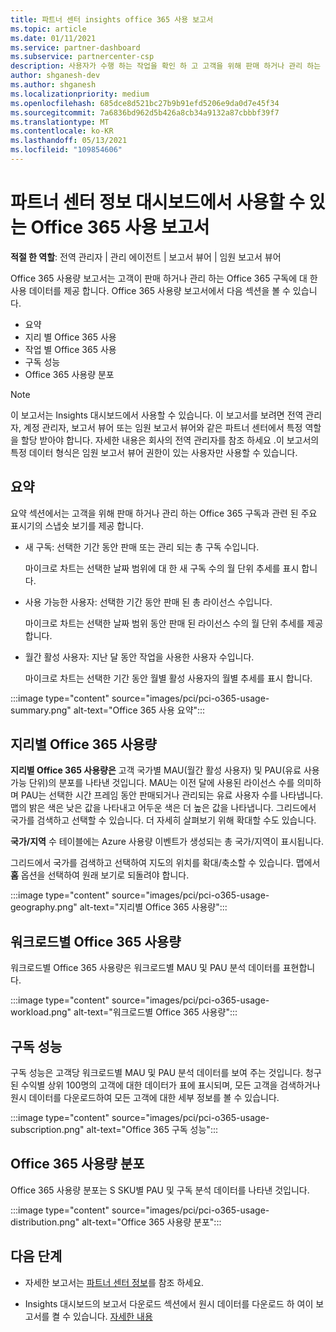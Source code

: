 ```yaml
---
title: 파트너 센터 insights office 365 사용 보고서
ms.topic: article
ms.date: 01/11/2021
ms.service: partner-dashboard
ms.subservice: partnercenter-csp
description: 사용자가 수행 하는 작업을 확인 하 고 고객을 위해 판매 하거나 관리 하는 Office 365 구독의 사용과 관련 하 여 개선할 수 있는 위치를 확인 합니다.
author: shganesh-dev
ms.author: shganesh
ms.localizationpriority: medium
ms.openlocfilehash: 685dce8d521bc27b9b91efd5206e9da0d7e45f34
ms.sourcegitcommit: 7a6836bd962d5b426a8cb34a9132a87cbbbf39f7
ms.translationtype: MT
ms.contentlocale: ko-KR
ms.lasthandoff: 05/13/2021
ms.locfileid: "109854606"
---
```

# <a name="office-365-usage-report-available-from-the-partner-center-insights-dashboard"></a>파트너 센터 정보 대시보드에서 사용할 수 있는 Office 365 사용 보고서

**적절 한 역할**: 전역 관리자 | 관리 에이전트 | 보고서 뷰어 | 임원 보고서 뷰어

Office 365 사용량 보고서는 고객이 판매 하거나 관리 하는 Office 365 구독에 대 한 사용 데이터를 제공 합니다. Office 365 사용량 보고서에서 다음 섹션을 볼 수 있습니다.

- 요약
- 지리 별 Office 365 사용
- 작업 별 Office 365 사용
- 구독 성능
- Office 365 사용량 분포

 > [!NOTE]
 > 이 보고서는 Insights 대시보드에서 사용할 수 있습니다. 이 보고서를 보려면 전역 관리자, 계정 관리자, 보고서 뷰어 또는 임원 보고서 뷰어와 같은 파트너 센터에서 특정 역할을 할당 받아야 합니다. 자세한 내용은 회사의 전역 관리자를 참조 하세요 .이 보고서의 특정 데이터 형식은 임원 보고서 뷰어 권한이 있는 사용자만 사용할 수 있습니다.

## <a name="summary"></a>요약

요약 섹션에서는 고객을 위해 판매 하거나 관리 하는 Office 365 구독과 관련 된 주요 표시기의 스냅숏 보기를 제공 합니다.  

- 새 구독: 선택한 기간 동안 판매 또는 관리 되는 총 구독 수입니다.

   마이크로 차트는 선택한 날짜 범위에 대 한 새 구독 수의 월 단위 추세를 표시 합니다.

- 사용 가능한 사용자: 선택한 기간 동안 판매 된 총 라이선스 수입니다.

   마이크로 차트는 선택한 날짜 범위 동안 판매 된 라이선스 수의 월 단위 추세를 제공 합니다.

- 월간 활성 사용자: 지난 달 동안 작업을 사용한 사용자 수입니다. 

   마이크로 차트는 선택한 기간 동안 월별 활성 사용자의 월별 추세를 표시 합니다.

:::image type="content" source="images/pci/pci-o365-usage-summary.png" alt-text="Office 365 사용 요약":::

## <a name="office-365-usage-by-geography"></a>지리별 Office 365 사용량

**지리별 Office 365 사용량은** 고객 국가별 MAU(월간 활성 사용자) 및 PAU(유료 사용 가능 단위)의 분포를 나타낸 것입니다. MAU는 이전 달에 사용된 라이선스 수를 의미하며 PAU는 선택한 시간 프레임 동안 판매되거나 관리되는 유료 사용자 수를 나타냅니다. 맵의 밝은 색은 낮은 값을 나타내고 어두운 색은 더 높은 값을 나타냅니다. 그리드에서 국가를 검색하고 선택할 수 있습니다. 더 자세히 살펴보기 위해 확대할 수도 있습니다.

**국가/지역** 수 테이블에는 Azure 사용량 이벤트가 생성되는 총 국가/지역이 표시됩니다.

그리드에서 국가를 검색하고 선택하여 지도의 위치를 확대/축소할 수 있습니다. 맵에서 **홈** 옵션을 선택하여 원래 보기로 되돌려야 합니다.


:::image type="content" source="images/pci/pci-o365-usage-geography.png" alt-text="지리별 Office 365 사용량":::

## <a name="office-365-usage-by-workload"></a>워크로드별 Office 365 사용량

워크로드별 Office 365 사용량은 워크로드별 MAU 및 PAU 분석 데이터를 표현합니다.

:::image type="content" source="images/pci/pci-o365-usage-workload.png" alt-text="워크로드별 Office 365 사용량":::

## <a name="subscriptions-performance"></a>구독 성능

구독 성능은 고객당 워크로드별 MAU 및 PAU 분석 데이터를 보여 주는 것입니다. 청구된 수익별 상위 100명의 고객에 대한 데이터가 표에 표시되며, 모든 고객을 검색하거나 원시 데이터를 다운로드하여 모든 고객에 대한 세부 정보를 볼 수 있습니다.

:::image type="content" source="images/pci/pci-o365-usage-subscription.png" alt-text="Office 365 구독 성능":::

## <a name="office-365-usage-distribution"></a>Office 365 사용량 분포

Office 365 사용량 분포는 S SKU별 PAU 및 구독 분석 데이터를 나타낸 것입니다.

:::image type="content" source="images/pci/pci-o365-usage-distribution.png" alt-text="Office 365 사용량 분포":::

## <a name="next-steps"></a>다음 단계

- 자세한 보고서는 [파트너 센터 정보](partner-center-insights.md)를 참조 하세요.

- Insights 대시보드의 보고서 다운로드 섹션에서 원시 데이터를 다운로드 하 여이 보고서를 켤 수 있습니다. [자세한 내용](pci-download-reports.md) 
